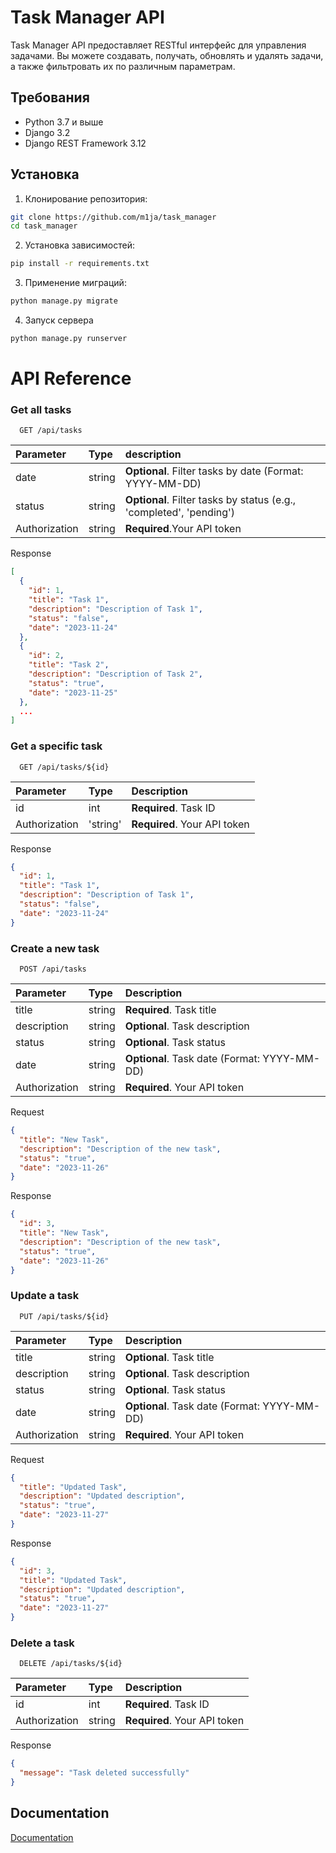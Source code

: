 
# Task Manager API

Task Manager API предоставляет RESTful интерфейс для управления задачами. Вы можете создавать, получать, обновлять и удалять задачи, а также фильтровать их по различным параметрам.

## Требования

- Python 3.7 и выше
- Django 3.2
- Django REST Framework 3.12

## Установка

1. Клонирование репозитория:

```bash
git clone https://github.com/m1ja/task_manager
cd task_manager
```

2.  Установка зависимостей:
```bash
pip install -r requirements.txt
```

3.  Применение миграций:
``` bash
python manage.py migrate
```

4.  Запуск сервера

```bash
python manage.py runserver
```

# API Reference

### Get all tasks
``` http
  GET /api/tasks
```

|Parameter|Type|description|
|:---|:----|:-----------|
|date|string|**Optional**. Filter tasks by date (Format: YYYY-MM-DD)|
|status|string|**Optional**. Filter tasks by status (e.g., 'completed', 'pending')|
|Authorization|string|**Required**.Your API token|

Response
```json
[
  {
    "id": 1,
    "title": "Task 1",
    "description": "Description of Task 1",
    "status": "false",
    "date": "2023-11-24"
  },
  {
    "id": 2,
    "title": "Task 2",
    "description": "Description of Task 2",
    "status": "true",
    "date": "2023-11-25"
  },
  ...
]
```

### Get a specific task
```http
  GET /api/tasks/${id}
```

|Parameter|Type|Description|
|:---|:----|:-----------|
|id|int|**Required**. Task ID|
|Authorization|'string'|**Required**. Your API token|

Response

```json
{
  "id": 1,
  "title": "Task 1",
  "description": "Description of Task 1",
  "status": "false",
  "date": "2023-11-24"
}
```

### Create a new task

```http
  POST /api/tasks
```

|Parameter|Type|Description|
|:---|:----|:-----------|
|title|string|**Required**. Task title|
|description|string|**Optional**. Task description|
|status|string|**Optional**. Task status|
|date|string|**Optional**. Task date (Format: YYYY-MM-DD)|
|Authorization|string|**Required**. Your API token|

Request
```json
{
  "title": "New Task",
  "description": "Description of the new task",
  "status": "true",
  "date": "2023-11-26"
}
```
Response
```json
{
  "id": 3,
  "title": "New Task",
  "description": "Description of the new task",
  "status": "true",
  "date": "2023-11-26"
}
```

### Update a task

```http
  PUT /api/tasks/${id}
```

|Parameter|Type|Description|
|:---|:----|:-----------|
|title|string|**Optional**. Task title|
|description|string|**Optional**. Task description|
|status|string|**Optional**. Task status|
|date|string|**Optional**. Task date (Format: YYYY-MM-DD)|
|Authorization|string|**Required**. Your API token|

Request
```json
{
  "title": "Updated Task",
  "description": "Updated description",
  "status": "true",
  "date": "2023-11-27"
}
```

Response
```json
{
  "id": 3,
  "title": "Updated Task",
  "description": "Updated description",
  "status": "true",
  "date": "2023-11-27"
}
```

### Delete a task
```http
  DELETE /api/tasks/${id}
```

|Parameter|Type|Description|
|:---|:----|:-----------|
|id|int|**Required**. Task ID|
|Authorization|string|**Required**. Your API token|

Response

```json
{
  "message": "Task deleted successfully"
}
```


## Documentation

[Documentation](https://5024-91-204-150-128.ngrok-free.app/api/docs/)

